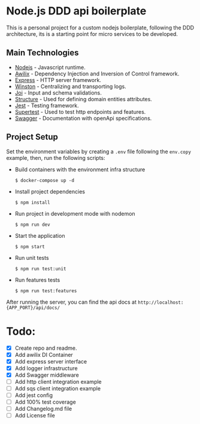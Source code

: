 # Node.js DDD api boilerplate

This is a personal project for a custom nodejs boilerplate, following the DDD architecture,
its is a starting point for micro services to be developed.

## Main Technologies

- [Nodejs](http://nodejs.org) - Javascript runtime.
- [Awilix](https://www.npmjs.com/package/awilix) - Dependency Injection and Inversion of Control framework.
- [Express](https://www.npmjs.com/package/express) - HTTP server framework.
- [Winston](https://www.npmjs.com/package/winston) - Centralizing and transporting logs.
- [Joi](https://www.npmjs.com/package/joi) - Input and schema validations.
- [Structure](https://www.npmjs.com/package/structure) - Used for defining domain entities attributes.
- [Jest](https://www.npmjs.com/package/jest) - Testing framework.
- [Supertest](https://www.npmjs.com/package/supertest) - Used to test http endpoints and features.
- [Swagger](https://swagger.io/) - Documentation with openApi specifications.


## Project Setup
Set the environment variables by creating a `.env` file following the `env.copy` example, then, run the following scripts:

- Build containers with the environment infra structure
  ```shell 
  $ docker-compose up -d 
  ```

- Install project dependencies
  ```shell
  $ npm install
  ```

- Run project in development mode with nodemon
  ```shell
  $ npm run dev
  ```

- Start the application
  ```shell
  $ npm start
  ```

- Run unit tests
  ```shell
  $ npm run test:unit
  ```

- Run features tests
  ```shell
  $ npm run test:features
  ```

After running the server, you can find the api docs at `http://localhost:{APP_PORT}/api/docs/`


# Todo: 
- [x] Create repo and readme.
- [x] Add awilix DI Container
- [x] Add express server interface
- [x] Add logger infrastructure
- [x] Add Swagger middleware
- [ ] Add http client integration example
- [ ] Add sqs client integration example
- [ ] Add jest config
- [ ] Add 100% test coverage
- [ ] Add Changelog.md file
- [ ] Add License file
